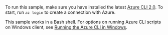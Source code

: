 To run this sample, make sure you have installed the latest [Azure CLI 2.0](https://docs.microsoft.com/cli/azure/install-azure-cli). To start, run `az login` to create a connection with Azure.

This sample works in a Bash shell. For options on running Azure CLI scripts on Windows client, see [Running the Azure CLI in Windows](../articles/virtual-machines/windows/cli-options.md).